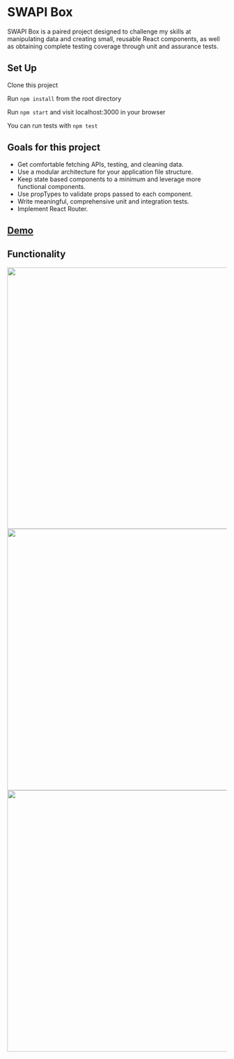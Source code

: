 
# SWAPI Box

SWAPI Box is a paired project designed to challenge my skills at manipulating data and creating small, reusable React components, as well as obtaining complete testing coverage through unit and assurance tests.  

## Set Up

Clone this project

Run `npm install` from the root directory

Run `npm start` and visit localhost:3000 in your browser

You can run tests with `npm test`


## Goals for this project

* Get comfortable fetching APIs, testing, and cleaning data.
* Use a modular architecture for your application file structure.
* Keep state based components to a minimum and leverage more functional components.
* Use propTypes to validate props passed to each component.
* Write meaningful, comprehensive unit and integration tests.
* Implement React Router.


## [Demo](https://tomkingkong.github.io/swapi-box/)

## Functionality
<img src="https://raw.githubusercontent.com/tomkingkong/swapi-box/master/public/Swapi-box_1.gif" width="600px" />

<img src="https://raw.githubusercontent.com/tomkingkong/swapi-box/master/public/Swapi-box-2.gif" width="600px" />

<img src="https://raw.githubusercontent.com/tomkingkong/swapi-box/master/public/Swapi-box-3.gif" width="600px" />
